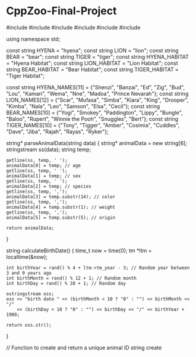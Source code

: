 # CppZoo-Final-Project

#include <iostream>
#include <fstream>
#include <sstream>
#include <string>
#include <ctime>
#include <cstdlib>

using namespace std;


const string HYENA = "hyena";
const string LION = "lion";
const string BEAR = "bear";
const string TIGER = "tiger";
const string HYENA_HABITAT = "Hyena Habitat";
const string LION_HABITAT = "Lion Habitat";
const string BEAR_HABITAT = "Bear Habitat";
const string TIGER_HABITAT = "Tiger Habitat";


const string HYENA_NAMES[11] = {"Shenzi", "Banzai", "Ed", "Zig", "Bud", "Lou", "Kamari", "Wema", "Nne", "Madoa", "Prince Nevarah"};
const string LION_NAMES[12] = {"Scar", "Mufasa", "Simba", "Kiara", "King", "Drooper", "Kimba", "Nala", "Leo", "Samson", "Elsa", "Cecil"};
const string BEAR_NAMES[10] = {"Yogi", "Smokey", "Paddington", "Lippy", "Bungle", "Baloo", "Rupert", "Winnie the Pooh", "Snuggles", "Bert"};
const string TIGER_NAMES[10] = {"Tony", "Tigger", "Amber", "Cosimia", "Cuddles", "Dave", "Jiba", "Rajah", "Rayas", "Ryker"};


string* parseAnimalData(string data) {
    string* animalData = new string[6];
    stringstream ss(data);
    string temp;

   
    getline(ss, temp, ' ');
    animalData[0] = temp; // age
    getline(ss, temp, ' ');
    animalData[1] = temp; // sex
    getline(ss, temp, ' ');
    animalData[2] = temp; // species
    getline(ss, temp, ',');
    animalData[3] = temp.substr(14); // color
    getline(ss, temp, ',');
    animalData[4] = temp.substr(1); // weight
    getline(ss, temp, ',');
    animalData[5] = temp.substr(5); // origin

    return animalData;
}


string calculateBirthDate() {
    time_t now = time(0);
    tm *ltm = localtime(&now);

    int birthYear = rand() % 4 + ltm->tm_year - 3; // Random year between 3 and 0 years ago
    int birthMonth = rand() % 12 + 1; // Random month
    int birthDay = rand() % 28 + 1; // Random day

    ostringstream oss;
    oss << "birth date " << (birthMonth < 10 ? "0" : "") << birthMonth << "/"
        << (birthDay < 10 ? "0" : "") << birthDay << "/" << birthYear + 1900;

    return oss.str();
}

// Function to create and return a unique animal ID
string create
